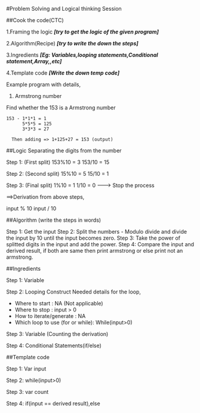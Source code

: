#Problem Solving and Logical thinking Session

##Cook the code(CTC)

 1.Framing the logic ***[try to get the logic of the given program]***

 2.Algorithm(Recipe) ***[try to write the down the steps]***

 3.Ingredients ***[Eg: Variables,looping statements,Conditional statement,Array,,etc]***

  4.Template code ***[Write the down temp code]***

Example program with details,
1.  Armstrong number

Find whether the 153 is a Armstrong number
```
153 - 1*1*1 = 1
      5*5*5 = 125
      3*3*3 = 27
```
      Then adding => 1+125+27 = 153 (output)

##Logic
Separating the digits from the number

Step 1: (First split)
153%10 = 3 
153/10 = 15

Step 2: (Second split)
15%10 = 5
15/10 = 1

Step 3: (Final split)
1%10 = 1
1/10 = 0 ---> Stop the process

==>Derivation from above steps,

input % 10 
input / 10

##Algorithm (write the steps in words)

Step 1: Get the input
Step 2: Split the numbers - Modulo divide and divide the input by 10 until the input becomes zero.
Step 3: Take the power of splitted digits in the input and add the power.
Step 4: Compare the input and derived result, if both are same then print armstrong 
        or else print not an armstrong.

##Ingredients

Step 1: Variable

Step 2: Looping Construct
Needed details for the loop,
- Where to start : NA (Not applicable)
- Where to stop : input > 0
- How to iterate/generate : NA
- Which loop to use (for or while): While(input>0)

Step 3: Variable (Counting the derivation)

Step 4: Conditional Statements(if/else)

##Template code

Step 1: Var input

Step 2: while(input>0)

Step 3: var count

Step 4: if(input == derived result),else
